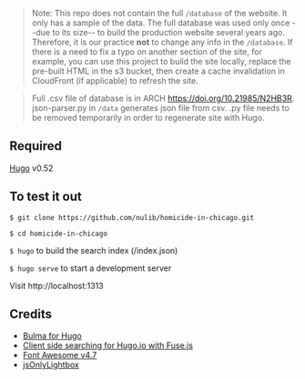 > Note: This repo does not contain the full `/database` of the website. It only has a sample of the data. The full database was used only once --due to its size-- to build the production website several years ago. Therefore, it is our practice **not** to change any info in the `/database`. If there is a need to fix a typo on another section of the site, for example, you can use this project to build the site locally, replace the pre-built HTML in the s3 bucket, then create a cache invalidation in CloudFront (if applicable) to refresh the site. 

> Full .csv file of database is in ARCH https://doi.org/10.21985/N2HB3R. json-parser.py in `/data` generates json file from csv. .py file needs to be removed temporarily in order to regenerate site with Hugo.


## Required
[Hugo](https://gohugo.io/) v0.52

## To test it out
`$ git clone https://github.com/nulib/homicide-in-chicago.git`

`$ cd homicide-in-chicago`

`$ hugo` to build the search index (/index.json)

`$ hugo serve` to start a development server

Visit http://localhost:1313

## Credits
- [Bulma for Hugo](https://themes.gohugo.io/bulma/)
- [Client side searching for Hugo.io with Fuse.js](https://gist.github.com/eddiewebb/735feb48f50f0ddd65ae5606a1cb41ae#layoutspagesearchhtml)
- [Font Awesome v4.7](https://fontawesome.com/v4.7.0/)
- [jsOnlyLightbox](https://github.com/felixhagspiel/jsOnlyLightbox)
